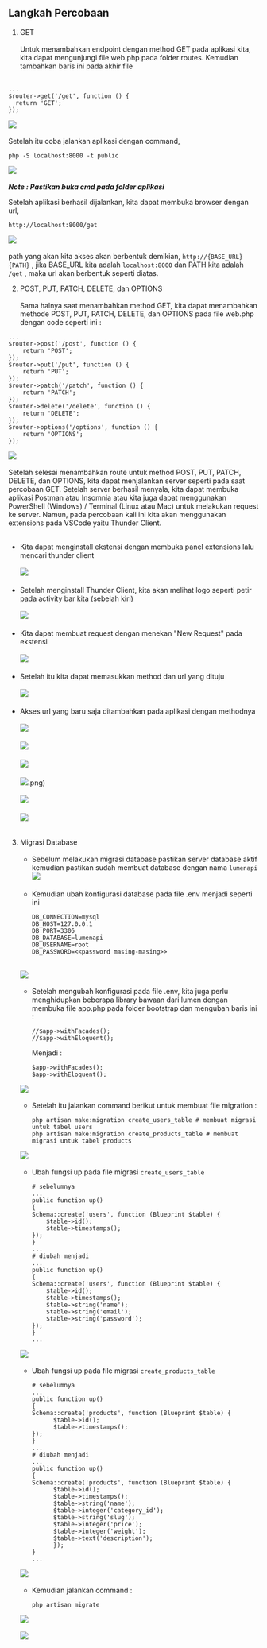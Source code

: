 ## Langkah Percobaan
1. GET <br><br>
   Untuk menambahkan endpoint dengan method GET pada aplikasi kita, kita dapat mengunjungi file     web.php pada folder routes. Kemudian tambahkan baris ini pada akhir file <br><br>
```
...
$router->get('/get', function () {
  return 'GET';
});
```
![](../Screenshot_4/1.png) <br><br>
  Setelah itu coba jalankan aplikasi dengan command,
```
php -S localhost:8000 -t public
```
![](../Screenshot_4/2.png) <br><br>
  ***Note : Pastikan buka cmd pada folder aplikasi*** <br>
  
Setelah aplikasi berhasil dijalankan, kita dapat membuka browser dengan url, 
```
http://localhost:8000/get
```
![](../Screenshot_4/3.png) <br><br>
path yang akan kita akses akan berbentuk demikian, ```http://{BASE_URL}{PATH}``` , jika BASE_URL kita adalah ```localhost:8000``` dan PATH kita adalah ```/get``` , maka url akan berbentuk seperti diatas.

2. POST, PUT, PATCH, DELETE, dan OPTIONS <br><br>
Sama halnya saat menambahkan method GET, kita dapat menambahkan methode POST, PUT, PATCH, DELETE, dan OPTIONS pada file web.php dengan code seperti ini : 
```
...
$router->post('/post', function () {
    return 'POST';
});
$router->put('/put', function () {
    return 'PUT';
});
$router->patch('/patch', function () {
    return 'PATCH';
});
$router->delete('/delete', function () {
    return 'DELETE';
});
$router->options('/options', function () {
    return 'OPTIONS';
});
```
![](../Screenshot_4/4.png) <br><br>
Setelah selesai menambahkan route untuk method POST, PUT, PATCH, DELETE, dan OPTIONS, kita dapat menjalankan server seperti pada saat percobaan GET. Setelah server berhasil menyala, kita dapat membuka aplikasi Postman atau Insomnia atau kita juga dapat menggunakan PowerShell (Windows) / Terminal (Linux atau Mac) untuk melakukan request ke server. Namun, pada percobaan kali ini kita akan menggunakan extensions pada VSCode yaitu Thunder Client. <br><br>

- Kita dapat menginstall ekstensi dengan membuka panel extensions lalu mencari thunder client <br><br>
![](../Screenshot_4/5.png) <br><br>
- Setelah menginstall Thunder Client, kita akan melihat logo seperti petir pada activity bar kita (sebelah kiri) <br><br>
![](../Screenshot_4/6.png) <br><br>
- Kita dapat membuat request dengan menekan "New Request" pada ekstensi <br><br>
![](../Screenshot_4/7.png) <br><br>
- Setelah itu kita dapat memasukkan method dan url yang dituju <br><br>
![](../Screenshot_4/8.png) <br><br>
- Akses url yang baru saja ditambahkan pada aplikasi dengan methodnya <br><br>
![](../Screenshot_4/8_1.png) <br><br>
![](../Screenshot_4/8_2.png) <br><br>
![](../Screenshot_4/8_3.png) <br><br>
![](../Screenshot_4/8_4).png) <br><br>
![](../Screenshot_4/8_5.png) <br><br>
![](../Screenshot_4/8_6.png) <br><br>
3. Migrasi Database <br><br>
   -  Sebelum melakukan migrasi database pastikan server database aktif kemudian pastikan sudah membuat database dengan nama ```lumenapi```
   ![](../Screenshot_4/9.png) <br><br>
   -  Kemudian ubah konfigurasi database pada file .env menjadi seperti ini
      ```
      DB_CONNECTION=mysql
      DB_HOST=127.0.0.1
      DB_PORT=3306
      DB_DATABASE=lumenapi
      DB_USERNAME=root
      DB_PASSWORD=<<password masing-masing>>
      ```
      <br>
     ![](../Screenshot_4/10.png) <br><br>
   -  Setelah mengubah konfigurasi pada file .env, kita juga perlu menghidupkan beberapa library bawaan dari lumen dengan membuka file app.php pada folder bootstrap dan mengubah baris ini :
      ```
      //$app->withFacades();
      //$app->withEloquent();
      ```
       Menjadi : 
      ```
      $app->withFacades();
      $app->withEloquent();
      ```
     ![](../Screenshot_4/11.png) <br><br>
    - Setelah itu jalankan command berikut untuk membuat file migration :
      ```
      php artisan make:migration create_users_table # membuat migrasi untuk tabel users
      php artisan make:migration create_products_table # membuat migrasi untuk tabel products
      ```
     ![](../Screenshot_4/13.png) <br><br>
    - Ubah fungsi up pada file migrasi ```create_users_table```
      ```
      # sebelumnya
      ...
      public function up()
      {
      Schema::create('users', function (Blueprint $table) {
          $table->id();
          $table->timestamps();
      });
      }
      ...
      # diubah menjadi
      ...
      public function up()
      {
      Schema::create('users', function (Blueprint $table) {
          $table->id();
          $table->timestamps();
          $table->string('name');
          $table->string('email');
          $table->string('password');
      }); 
      }
      ...
      ```
    ![](../Screenshot_4/13.png) <br><br>
    - Ubah fungsi up pada file migrasi ```create_products_table```
      ```
      # sebelumnya
      ...
      public function up()
      {
      Schema::create('products', function (Blueprint $table) {
            $table->id();
            $table->timestamps();
      });
      }
      ...
      # diubah menjadi
      ...
      public function up()
      {
      Schema::create('products', function (Blueprint $table) {
            $table->id();
            $table->timestamps();
            $table->string('name');
            $table->integer('category_id');
            $table->string('slug');
            $table->integer('price');
            $table->integer('weight');
            $table->text('description');
            });
      }
      ...
      ```
    ![](../Screenshot_4/14.png) <br><br>
    - Kemudian jalankan command :
      ```
      php artisan migrate
      ```
    ![](../Screenshot_4/15.png) <br><br>
    ![](../Screenshot_4/16.png) <br><br>
    
